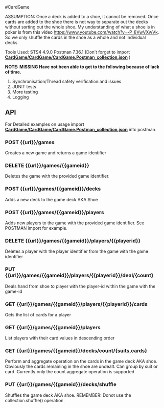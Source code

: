 #CardGame

ASSUMPTION: Once a deck is added to a shoe, it cannot be removed. Once cards are added to the shoe there is not way to separate out the decks without sorting out the whole shoe. My understanding of what a shoe is in poker is from this video https://www.youtube.com/watch?v=-P_8VwVXwVk. So we only shuffle the cards in the shoe as a whole and not individual decks.

Tools Used:
STS4 4.9.0
Postman 7.36.1 (Don't forget to import [**CardGame/CardGame/CardGame.Postman_collection.json**](CardGame/CardGame.postman_collection.json) )

**NOTE: MISSING Have not been able to get to the following because of lack of time.**
 1. Synchronisation/Thread safety verification and issues
 2. JUNIT tests
 3. More testing
 4. Logging

## API
For Detailed examples on usage import [**CardGame/CardGame/CardGame.Postman_collection.json**](CardGame/CardGame.postman_collection.json) into postman.

### POST {{url}}/games
Creates a new game and returns a game identifier

### DELETE {{url}}/games/{{gameid}}
Deletes the game with the provided game identifier.

### POST {{url}}/games/{{gameid}}/decks
Adds a new deck to the game deck AKA Shoe

### POST {{url}}/games/{{gameid}}/players
Adds new players to the game with the provided game identifier. See POSTMAN import for example.

### DELETE {{url}}/games/{{gameid}}/players/{{playerid}}
Deletes a player with the player identifier from the game with the game identifier

### PUT {{url}}/games/{{gameid}}/players/{{playerid}}/deal/{count}
Deals hand from shoe to player with the player-id within the game with the game-id

### GET {{url}}/games/{{gameid}}/players/{{playerid}}/cards
Gets the list of cards for a player

### GET {{url}}/games/{{gameid}}/players
List players with their card values in descending order

### GET {{url}}/games/{{gameid}}/decks/count/{suits,cards}
Perform and aggregate operation on the cards in the game deck AKA shoe. Obviously the cards remaining in the shoe are undealt. Can group by suit or card. Currently only the count aggregate operation is supported.

### PUT {{url}}/games/{{gameid}}/decks/shuffle
Shuffles the game deck AKA shoe. REMEMBER: Donot use the collection.shuffle() operation.
